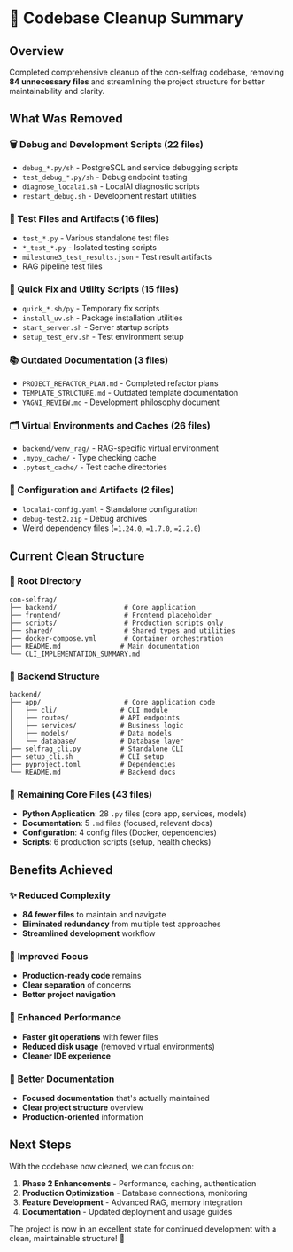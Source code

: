 # 🧹 Codebase Cleanup Summary

## Overview
Completed comprehensive cleanup of the con-selfrag codebase, removing **84 unnecessary files** and streamlining the project structure for better maintainability and clarity.

## What Was Removed

### 🗑️ Debug and Development Scripts (22 files)
- `debug_*.py/sh` - PostgreSQL and service debugging scripts
- `test_debug_*.py/sh` - Debug endpoint testing
- `diagnose_localai.sh` - LocalAI diagnostic scripts
- `restart_debug.sh` - Development restart utilities

### 🧪 Test Files and Artifacts (16 files)
- `test_*.py` - Various standalone test files
- `*_test_*.py` - Isolated testing scripts
- `milestone3_test_results.json` - Test result artifacts
- RAG pipeline test files

### 🚀 Quick Fix and Utility Scripts (15 files)
- `quick_*.sh/py` - Temporary fix scripts
- `install_uv.sh` - Package installation utilities
- `start_server.sh` - Server startup scripts
- `setup_test_env.sh` - Test environment setup

### 📚 Outdated Documentation (3 files)
- `PROJECT_REFACTOR_PLAN.md` - Completed refactor plans
- `TEMPLATE_STRUCTURE.md` - Outdated template documentation
- `YAGNI_REVIEW.md` - Development philosophy document

### 🗂️ Virtual Environments and Caches (26 files)
- `backend/venv_rag/` - RAG-specific virtual environment
- `.mypy_cache/` - Type checking cache
- `.pytest_cache/` - Test cache directories

### 🔧 Configuration and Artifacts (2 files)
- `localai-config.yaml` - Standalone configuration
- `debug-test2.zip` - Debug archives
- Weird dependency files (`=1.24.0`, `=1.7.0`, `=2.2.0`)

## Current Clean Structure

### 📁 Root Directory
```
con-selfrag/
├── backend/                 # Core application
├── frontend/                # Frontend placeholder
├── scripts/                 # Production scripts only
├── shared/                  # Shared types and utilities
├── docker-compose.yml       # Container orchestration
├── README.md               # Main documentation
└── CLI_IMPLEMENTATION_SUMMARY.md
```

### 🐍 Backend Structure
```
backend/
├── app/                     # Core application code
│   ├── cli/                # CLI module
│   ├── routes/             # API endpoints
│   ├── services/           # Business logic
│   ├── models/             # Data models
│   └── database/           # Database layer
├── selfrag_cli.py          # Standalone CLI
├── setup_cli.sh            # CLI setup
├── pyproject.toml          # Dependencies
└── README.md               # Backend docs
```

### 🎯 Remaining Core Files (43 files)
- **Python Application**: 28 `.py` files (core app, services, models)
- **Documentation**: 5 `.md` files (focused, relevant docs)
- **Configuration**: 4 config files (Docker, dependencies)
- **Scripts**: 6 production scripts (setup, health checks)

## Benefits Achieved

### ✨ **Reduced Complexity**
- **84 fewer files** to maintain and navigate
- **Eliminated redundancy** from multiple test approaches
- **Streamlined development** workflow

### 🎯 **Improved Focus**
- **Production-ready code** remains
- **Clear separation** of concerns
- **Better project navigation**

### 🚀 **Enhanced Performance**
- **Faster git operations** with fewer files
- **Reduced disk usage** (removed virtual environments)
- **Cleaner IDE experience**

### 📖 **Better Documentation**
- **Focused documentation** that's actually maintained
- **Clear project structure** overview
- **Production-oriented** information

## Next Steps

With the codebase now cleaned, we can focus on:

1. **Phase 2 Enhancements** - Performance, caching, authentication
2. **Production Optimization** - Database connections, monitoring
3. **Feature Development** - Advanced RAG, memory integration
4. **Documentation** - Updated deployment and usage guides

The project is now in an excellent state for continued development with a clean, maintainable structure! 🎉
